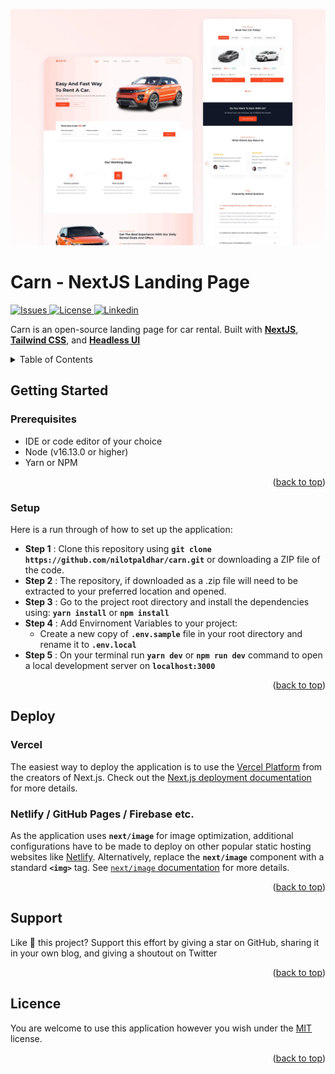 <a name="readme-top"></a>

<p align="center">
  <img src = "public/images/preview/main.webp">
</p>

# Carn - NextJS Landing Page

<!-- PROJECT SHIELDS -->
<p align="left">
  <a href="https://github.com/nilotpaldhar/carn/issues">
    <img src="https://img.shields.io/github/issues/nilotpaldhar/carn.svg?style=for-the-badge" alt="Issues">
  </a>
  <a href="https://github.com/nilotpaldhar/carn/blob/main/LICENSE">
    <img src="https://img.shields.io/github/license/nilotpaldhar/carn.svg?style=for-the-badge" alt="License">
  </a>
   <a href="https://linkedin.com/in/nilotpaldhar">
    <img src="https://img.shields.io/badge/-LinkedIn-black.svg?style=for-the-badge&logo=linkedin&colorB=555" alt="Linkedin">
  </a>
</p>

Carn is an open-source landing page for car rental. Built with **[NextJS](https://nextjs.org/)**, **[Tailwind CSS](https://tailwindcss.com/)**, and **[Headless UI](https://headlessui.com/)**

<!-- TABLE OF CONTENT -->
<details>
  <summary>Table of Contents</summary>
  <ol>
    <li>
      <a href="#getting-started">Getting Started</a>
      <ul>
        <li><a href="#prerequisites">Prerequisites</a></li>
        <li><a href="#setup">Setup</a></li>
      </ul>
    </li>
    <li>
      <a href="#deploy">Deploy</a>
      <ul>
        <li><a href="#vercel">Vercel</a></li>
        <li><a href="#netlify--github-pages--firebase-etc">Netlify / GitHub Pages / Firebase etc.</a></li>
      </ul>
    </li>
    <li><a href="#support">Support</a></li>
    <li><a href="#licence">Licence</a></li>
  </ol>
</details>

<!-- GETTING STARTED -->

## Getting Started

### Prerequisites

- IDE or code editor of your choice
- Node (v16.13.0 or higher)
- Yarn or NPM

<p align="right">(<a href="#readme-top">back to top</a>)</p>

### Setup

Here is a run through of how to set up the application:

- **Step 1** : Clone this repository using **`git clone https://github.com/nilotpaldhar/carn.git`** or downloading a ZIP file of the code.
- **Step 2** : The repository, if downloaded as a .zip file will need to be extracted to your preferred location and opened.
- **Step 3** : Go to the project root directory and install the dependencies using: **`yarn install`** or **`npm install`**
- **Step 4** : Add Envirnoment Variables to your project:
  - Create a new copy of **`.env.sample`** file in your root directory and rename it to **`.env.local`**
- **Step 5** : On your terminal run **`yarn dev`** or **`npm run dev`** command to open a local development server on **`localhost:3000`**

<p align="right">(<a href="#readme-top">back to top</a>)</p>

<!-- GETTING STARTED -->

## Deploy

### **Vercel**

The easiest way to deploy the application is to use the [Vercel Platform](https://vercel.com) from the creators of Next.js. Check out the [Next.js deployment documentation](https://nextjs.org/docs/deployment) for more details.

### **Netlify / GitHub Pages / Firebase etc.**

As the application uses **`next/image`** for image optimization, additional configurations have to be made to deploy on other popular static hosting websites like [Netlify](https://www.netlify.com/). Alternatively, replace the **`next/image`** component with a standard **`<img>`** tag. See [`next/image` documentation](https://nextjs.org/docs/basic-features/image-optimization) for more details.

<p align="right">(<a href="#readme-top">back to top</a>)</p>

<!-- SUPPORT -->

## Support

Like 💖 this project? Support this effort by giving a star on GitHub, sharing it in your own blog, and giving a shoutout on Twitter

<p align="right">(<a href="#readme-top">back to top</a>)</p>

<!-- LICENCE -->

## Licence

You are welcome to use this application however you wish under the [MIT](https://github.com/nilotpaldhar/carn/blob/main/LICENSE) license.

<p align="right">(<a href="#readme-top">back to top</a>)</p>
